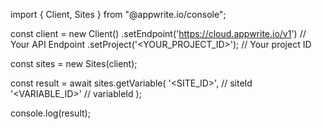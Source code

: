 import { Client, Sites } from "@appwrite.io/console";

const client = new Client()
    .setEndpoint('https://cloud.appwrite.io/v1') // Your API Endpoint
    .setProject('<YOUR_PROJECT_ID>'); // Your project ID

const sites = new Sites(client);

const result = await sites.getVariable(
    '<SITE_ID>', // siteId
    '<VARIABLE_ID>' // variableId
);

console.log(result);
